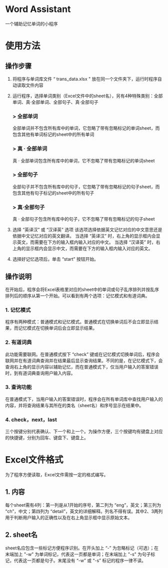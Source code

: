 # Word Assistant
 一个辅助记忆单词的小程序

# 使用方法
## 操作步骤

1. 将程序与单词库文件 “ trans_data.xlsx " 放在同一个文件夹下，运行时程序自动读取文件内容

2. 运行程序，选择单词类别（Excel文件中的sheet名），另有4种特殊类别：全部单词、真·全部单词、全部句子、真·全部句子

   ### > 全部单词

   全部单词并不包含所有库中的单词，它忽略了带有忽略标记的单词sheet，而包含其他有单词标记的sheet中的所有单词

   ### > 真 · 全部单词

   真 · 全部单词包含所有库中的单词，它不忽略了带有忽略标记的单词sheet

   ### > 全部句子

   全部句子并不包含所有库中的句子，它忽略了带有忽略标记的句子sheet，而包含其他有句子标记的sheet中的所有句子

   ### > 真·全部句子

   真 · 全部句子包含所有库中的句子，它不忽略了带有忽略标记的句子sheet

3. 选择 “英译汉” 或 “汉译英” 选项
   该选项选择依据英文记忆对应的中文意思还是依据中文记忆对应的英文翻译。
   当选择 “英译汉” 时，右上角的显示框内会显示英文，而需要在下方的输入框内输入对应的中文。
   当选择 “汉译英” 时，右上角的显示框内会显示中文，而需要在下方的输入框内输入对应的英文。

4. 选择好记忆选项后，单击 “start” 按钮开始。
## 操作说明
   在开始后，程序会将Excel表格里对应的sheet中的单词或句子乱序排列并按乱序排列后的顺序从第一个开始。可以看到有两个选项：记忆模式和有道词典。
   ### 1. 记忆模式
   程序有两种模式：普通模式和记忆模式。普通模式在切换单词后不会立即显示结果，而记忆模式在切换单词后会立即显示结果。
   ### 2. 有道词典
   此功能需要联网。在普通模式按下 “check” 键或在记忆模式切换单词后，程序会联网并在有道词典查询并在结果最后显示查询结果。不同的是，在记忆模式下，会查询右上角的显示内容以辅助记忆，而在普通模式下，仅当用户输入的答案错误时，到有道词典查询用户输入内容。
   ### 3. 查询功能
   在普通模式下，当用户输入的答案错误时，程序会在所有单词库中查找用户输入的内容，并将查询结果与其所在的类名（sheet名）和序号显示在结果中。
   ### 4. check，next，last
   三个按键分别代表确认、下一个和上一个。为操作方便，三个按键均有键盘上对应的快捷键，分别为回车、键盘下、键盘上。
# Excel文件格式
   为了程序方便读取，Excel文件需按一定的格式编写。
## 1. 内容
   每个sheet需有4列：第一列是从1开始的序号，第二列为 “eng”，英文；第三列为 “ch”，中文；第四列为 “detail”，英文的详细解释。列名不得有误。其中2、3两列用于判断用户输入的正确性以及在右上角显示框中显示原始文本。
## 2. sheet名
   sheet名应包含一些标记方便程序识别。在开头加上 “-” 为忽略标记（可选）；在末端加上 "-w" 为单词标记，代表这一页都是单词；在末端加上 "-s" 为句子标记，代表这一页都是句子。末尾没有 “-w” 或 “-s” 标记的程序一律不读。

